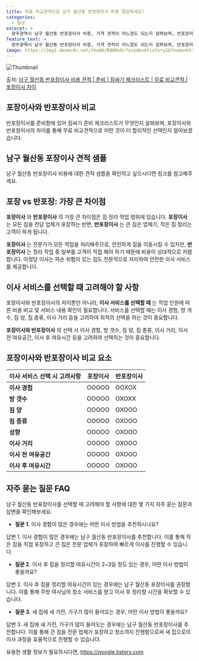 ```yaml
---
title: 무료 비교견적으로 남구 월산동 반포장이사 비용 절감하세요!
categories:
  - 일상
excerpt: >
  광주광역시 남구 월산동 반포장이사 비용, 가격 견적이 어느정도 되는지 살펴보며, 반포장이사를 준비함에 있어 짐싸기 준비 체크리스트가 무엇인지 보겠습니다. 마지막으로 포장이사와 차이점을 통해 무료 비교견적으로 어떤 것이 더 합리적인 선택인지 공유 드립니다.남구 월산동 포장이사 견적 샘플 보기 👈 클릭남구 월산동 포장이사 가격 살펴보기 👈 클릭남구 월산동 반포장이사 평균 이사 비용평수남구 월산동 평균 이사 비용원룸 이사9평 이하 (1톤)30만원~투룸/쓰리룸 이사16평 ~ 20평 (2.5톤)80만원~쓰리룸 이사21평 (5톤) ~110만원~우리집 무료 이사견적 받기 👈 클릭포장 vs 반포장: 가장 큰 차이점포장이사와 반포장이사의 가장 큰 차이점은 짐 정리 작업 범위에 있습니다.포장이사는 모든 짐을 전담 업..
feature_text: >
  광주광역시 남구 월산동 반포장이사 비용, 가격 견적이 어느정도 되는지 살펴보며, 반포장이사를 준비함에 있어 짐싸기 준비 체크리스트가 무엇인지 보겠습니다. 마지막으로 포장이사와 차이점을 통해 무료 비교견적으로 어떤 것이 더 합리적인 선택인지 공유 드립니다.남구 월산동 포장이사 견적 샘플 보기 👈 클릭남구 월산동 포장이사 가격 살펴보기 👈 클릭남구 월산동 반포장이사 평균 이사 비용평수남구 월산동 평균 이사 비용원룸 이사9평 이하 (1톤)30만원~투룸/쓰리룸 이사16평 ~ 20평 (2.5톤)80만원~쓰리룸 이사21평 (5톤) ~110만원~우리집 무료 이사견적 받기 👈 클릭포장 vs 반포장: 가장 큰 차이점포장이사와 반포장이사의 가장 큰 차이점은 짐 정리 작업 범위에 있습니다.포장이사는 모든 짐을 전담 업..
image: https://img1.daumcdn.net/thumb/R800x0/?scode=mtistory2&fname=https%3A%2F%2Fblog.kakaocdn.net%2Fdn%2Fr4bGQ%2FbtsHdfnmDtk%2FATvvw5pUBk7ntkWGa3X06k%2Fimg.webp
---
```


![Thumbnail](https://img1.daumcdn.net/thumb/R800x0/?scode=mtistory2&fname=https%3A%2F%2Fblog.kakaocdn.net%2Fdn%2Fr4bGQ%2FbtsHdfnmDtk%2FATvvw5pUBk7ntkWGa3X06k%2Fimg.webp)

<p>출처: <a href="https://qoogle.tistory.com/9524" rel="dofollow">남구 월산동 반포장이사 비용 견적 | 준비 | 짐싸기 체크리스트 | 무료 비교견적 | 포장이사 차이</a> </p>

## 포장이사와 반포장이사 비교

반포장이사를 준비함에 있어 짐싸기 준비 체크리스트가 무엇인지 살펴보며, 포장이사와 반포장이사의 차이를 통해 무료 비교견적으로 어떤 것이 더
합리적인 선택인지 알아보겠습니다.

## 남구 월산동 포장이사 견적 샘플

남구 월산동 반포장이사 비용에 대한 견적 샘플을 확인하고 싶으시다면 링크를 참고해주세요.



## 포장 vs 반포장: 가장 큰 차이점

**포장이사** 와 **반포장이사** 의 가장 큰 차이점은 짐 정리 작업 범위에 있습니다. **포장이사** 는 모든 짐을 전담 업체가
포장하는 반면, **반포장이사** 는 큰 짐은 업체가, 작은 짐 정리는 고객이 하게 됩니다.

**포장이사** 는 전문가가 모든 작업을 처리해주므로, 안전하게 짐을 이동시킬 수 있지만, **반포장이사** 는 정리 작업 중 일부를 고객이
직접 해야 하기 때문에 비용이 상대적으로 저렴합니다. 아정당 이사는 파손 위험이 있는 짐도 전문적으로 처리하여 안전한 이사 서비스를
제공합니다.



## 이사 서비스를 선택할 때 고려해야 할 사항

포장이사와 반포장이사의 차이뿐만 아니라, **이사 서비스를 선택할 때** 는 작업 인원에 따른 비용 비교 및 서비스 내용 확인이 필요합니다.
서비스를 선택할 때는 이사 경험, 방 개수, 짐 양, 짐 종류, 이사 거리 등을 고려하여 최적의 선택을 하는 것이 중요합니다.

**포장이사와 반포장이사** 의 선택 시 이사 경험, 방 갯수, 짐 양, 짐 종류, 이사 거리, 이사 전 여유공간, 이사 후 여유시간 등을
고려하여 선택하는 것이 중요합니다.



## 포장이사와 반포장이사 비교 요소

**이사 서비스 선택 시 고려사항** | **포장이사** | **반포장이사**  
---|---|---  
**이사 경험** | OOOOO | OOXOX  
**방 갯수** | OOOOO | OXOXX  
**짐 양** | OOOOO | OXOOO  
**짐 종류** | OOOOO | OXOOO  
**성향** | OOOOO | OXOOO  
**이사 거리** | OOOOO | OXOOO  
**이사 전 여유공간** | OOOOO | OXOOO  
**이사 후 여유시간** | OOOOO | OXOOO  
  


## 자주 묻는 질문 FAQ

남구 월산동 반포장이사를 선택할 때 고려해야 할 사항에 대한 몇 가지 자주 묻는 질문과 답변을 확인해보세요.

  * **질문 1.** 이사 경험이 많은 경우에는 어떤 이사 방법을 추천하시나요? 

답변 1. 이사 경험이 많은 경우에는 남구 월산동 반포장이사를 추천합니다. 이를 통해 작은 짐을 직접 포장하고 큰 짐은 전문 업체가 포장하여
빠르게 이사를 진행할 수 있습니다.

  * **질문 2.** 이사 후 짐을 정리할 여유시간이 2~3일 정도 있는 경우, 어떤 이사 방법이 좋을까요? 

답변 2. 이사 후 짐을 정리할 여유시간이 있는 경우에는 남구 월산동 포장이사를 권장합니다. 이를 통해 주방 여사님의 청소 서비스를 받고
이사 후 정리할 시간을 확보할 수 있습니다.

  * **질문 3.** 새 집에 새 가전, 가구가 많이 들어오는 경우, 어떤 이사 방법이 좋을까요? 

답변 3. 새 집에 새 가전, 가구가 많이 들어오는 경우에는 남구 월산동 반포장이사를 추천합니다. 이를 통해 큰 짐을 전문 업체가 포장하고
청소까지 진행함으로써 새 집으로의 이사 과정을 효율적으로 진행할 수 있습니다.





 

유용한 생활 정보가 필요하시다면, <a href="https://qoogle.tistory.com" rel="dofollow">https://qoogle.tistory.com</a>


